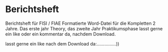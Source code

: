 # Berichtsheft
Berichtsheft für FISI / FIAE
Formatierte Word-Datei für die Kompletten 2 Jahre.
Das erste jahr Theory, das zweite Jahr Praktikumsphase
lasst gerne ein like oder ein kommentar da, nachdem Download.

lasst gerne ein like nach dem Download da:...............))

